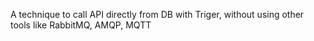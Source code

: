A technique to call API directly from DB with Triger, without using other tools like RabbitMQ, AMQP, MQTT
